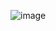 ![image](https://user-images.githubusercontent.com/77222540/231251960-7c7622a5-ea59-4519-aba7-84d7d95ef317.png)
